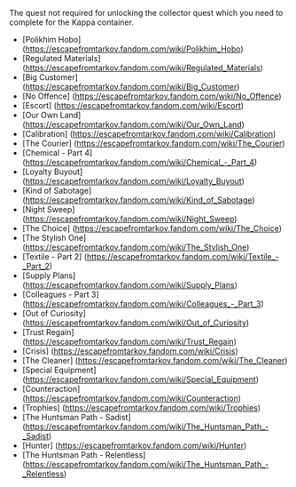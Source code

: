The quest not required for unlocking the collector quest which you need to complete for the Kappa container.
* [Polikhim Hobo] (https://escapefromtarkov.fandom.com/wiki/Polikhim_Hobo)
* [Regulated Materials] (https://escapefromtarkov.fandom.com/wiki/Regulated_Materials)
* [Big Customer] (https://escapefromtarkov.fandom.com/wiki/Big_Customer)
* [No Offence] (https://escapefromtarkov.fandom.com/wiki/No_Offence)
* [Escort] (https://escapefromtarkov.fandom.com/wiki/Escort)
* [Our Own Land] (https://escapefromtarkov.fandom.com/wiki/Our_Own_Land)
* [Calibration] (https://escapefromtarkov.fandom.com/wiki/Calibration)
* [The Courier] (https://escapefromtarkov.fandom.com/wiki/The_Courier)
* [Chemical - Part 4] (https://escapefromtarkov.fandom.com/wiki/Chemical_-_Part_4)
* [Loyalty Buyout] (https://escapefromtarkov.fandom.com/wiki/Loyalty_Buyout)
* [Kind of Sabotage] (https://escapefromtarkov.fandom.com/wiki/Kind_of_Sabotage)
* [Night Sweep] (https://escapefromtarkov.fandom.com/wiki/Night_Sweep)
* [The Choice] (https://escapefromtarkov.fandom.com/wiki/The_Choice)
* [The Stylish One] (https://escapefromtarkov.fandom.com/wiki/The_Stylish_One)
* [Textile - Part 2] (https://escapefromtarkov.fandom.com/wiki/Textile_-_Part_2)
* [Supply Plans] (https://escapefromtarkov.fandom.com/wiki/Supply_Plans)
* [Colleagues - Part 3] (https://escapefromtarkov.fandom.com/wiki/Colleagues_-_Part_3)
* [Out of Curiosity] (https://escapefromtarkov.fandom.com/wiki/Out_of_Curiosity)
* [Trust Regain] (https://escapefromtarkov.fandom.com/wiki/Trust_Regain)
* [Crisis] (https://escapefromtarkov.fandom.com/wiki/Crisis)
* [The Cleaner] (https://escapefromtarkov.fandom.com/wiki/The_Cleaner)
* [Special Equipment] (https://escapefromtarkov.fandom.com/wiki/Special_Equipment)
* [Counteraction] (https://escapefromtarkov.fandom.com/wiki/Counteraction)
* [Trophies] (https://escapefromtarkov.fandom.com/wiki/Trophies)
* [The Huntsman Path - Sadist] (https://escapefromtarkov.fandom.com/wiki/The_Huntsman_Path_-_Sadist)
* [Hunter] (https://escapefromtarkov.fandom.com/wiki/Hunter)
* [The Huntsman Path - Relentless] (https://escapefromtarkov.fandom.com/wiki/The_Huntsman_Path_-_Relentless)